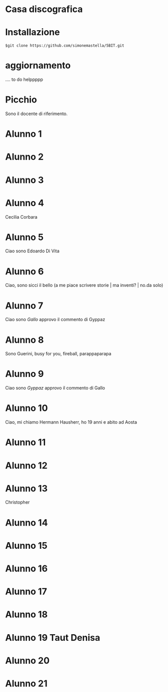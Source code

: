 Casa discografica
=================
# Installazione
```
$git clone https://github.com/simonemastella/5BIT.git
```
# aggiornamento
.... to do helppppp
# Picchio
Sono il docente di riferimento.
# Alunno 1

# Alunno 2

# Alunno 3

# Alunno 4
Cecilia Corbara
# Alunno 5
Ciao sono Edoardo Di Vita

# Alunno 6 
Ciao, sono sicci il bello (a me piace scrivere storie | ma inventi? | no.da solo)
# Alunno 7
Ciao sono _Gallo_ approvo il commento di Gyppaz
# Alunno 8
Sono Guerini, busy for you, fireball, parappaparapa
# Alunno 9
Ciao sono _Gyppaz_ approvo il commento di Gallo
# Alunno 10
Ciao, mi chiamo Hermann Hausherr, ho 19 anni e abito ad Aosta
# Alunno 11

# Alunno 12

# Alunno 13
Christopher
# Alunno 14

# Alunno 15

# Alunno 16

# Alunno 17

# Alunno 18

# Alunno 19 Taut Denisa

# Alunno 20

# Alunno 21


